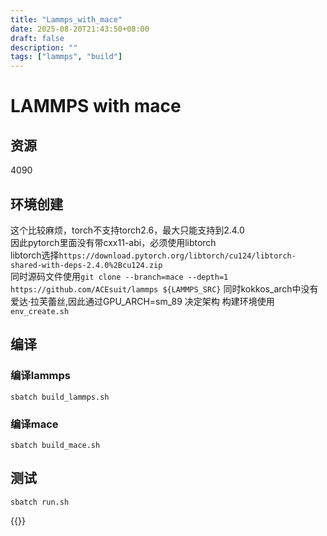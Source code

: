 ```yaml
---
title: "Lammps_with_mace"
date: 2025-08-20T21:43:50+08:00
draft: false
description: ""
tags: ["lammps", "build"]
---
```


# LAMMPS with mace

## 资源
4090

## 环境创建
这个比较麻烦，torch不支持torch2.6，最大只能支持到2.4.0  
因此pytorch里面没有带cxx11-abi，必须使用libtorch  
libtorch选择```https://download.pytorch.org/libtorch/cu124/libtorch-shared-with-deps-2.4.0%2Bcu124.zip```  
同时源码文件使用```git clone --branch=mace --depth=1 https://github.com/ACEsuit/lammps ${LAMMPS_SRC}```
同时kokkos_arch中没有爱达·拉芙蕾丝,因此通过GPU_ARCH=sm_89 决定架构
构建环境使用```env_create.sh```

## 编译
### 编译lammps
```sbatch build_lammps.sh```
### 编译mace
```sbatch build_mace.sh```

## 测试
```sbatch run.sh```

{{<gist bio-punk ab4cf4e2b1ee15a2d86ad764ffe808aa>}}
